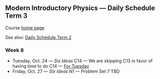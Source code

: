 ## Modern Introductory Physics &mdash; Daily Schedule Term 3

Course [home page](./)

See also: [Daily Schedule Term 2](./daily_schedule-term_2.html)

### Week 8

* Tuesday, Oct. 24 &mdash; *Six Ideas* C14 &mdash; We are skipping C13 in favor of having time to do C14 &mdash; [For Tuesday](./assignments/AssignmentFor2023-10-26.pdf)
* Friday, Oct. 27 &mdash; *Six Ideas* N1 &mdash; Problem Set 7 TBD

